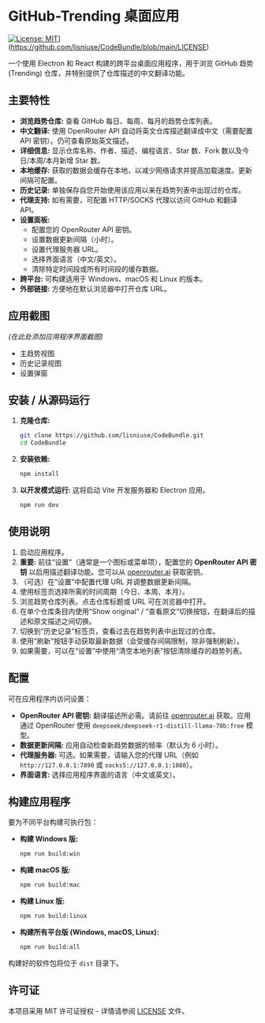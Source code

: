 # GitHub-Trending 桌面应用

[![License: MIT](https://img.shields.io/badge/License-MIT-yellow.svg)](https://opensource.org/licenses/MIT)](https://github.com/lisniuse/CodeBundle/blob/main/LICENSE)

一个使用 Electron 和 React 构建的跨平台桌面应用程序，用于浏览 GitHub 趋势 (Trending) 仓库，并特别提供了仓库描述的中文翻译功能。

## 主要特性

*   **浏览趋势仓库:** 查看 GitHub 每日、每周、每月的趋势仓库列表。
*   **中文翻译:** 使用 OpenRouter API 自动将英文仓库描述翻译成中文（需要配置 API 密钥）。仍可查看原始英文描述。
*   **详细信息:** 显示仓库名称、作者、描述、编程语言、Star 数、Fork 数以及今日/本周/本月新增 Star 数。
*   **本地缓存:** 获取的数据会缓存在本地，以减少网络请求并提高加载速度。更新间隔可配置。
*   **历史记录:** 单独保存自您开始使用该应用以来在趋势列表中出现过的仓库。
*   **代理支持:** 如有需要，可配置 HTTP/SOCKS 代理以访问 GitHub 和翻译 API。
*   **设置面板:**
    *   配置您的 OpenRouter API 密钥。
    *   设置数据更新间隔（小时）。
    *   设置代理服务器 URL。
    *   选择界面语言（中文/英文）。
    *   清除特定时间段或所有时间段的缓存数据。
*   **跨平台:** 可构建适用于 Windows、macOS 和 Linux 的版本。
*   **外部链接:** 方便地在默认浏览器中打开仓库 URL。

## 应用截图

*(在此处添加应用程序界面截图)*

*   主趋势视图
*   历史记录视图
*   设置弹窗

## 安装 / 从源码运行

1.  **克隆仓库:**
    ```bash
    git clone https://github.com/lisniuse/CodeBundle.git
    cd CodeBundle
    ```
2.  **安装依赖:**
    ```bash
    npm install
    ```
3.  **以开发模式运行:**
    这将启动 Vite 开发服务器和 Electron 应用。
    ```bash
    npm run dev
    ```

## 使用说明

1.  启动应用程序。
2.  **重要:** 前往“设置”（通常是一个图标或菜单项），配置您的 **OpenRouter API 密钥** 以启用描述翻译功能。您可以从 [openrouter.ai](https://openrouter.ai/) 获取密钥。
3.  （可选）在“设置”中配置代理 URL 并调整数据更新间隔。
4.  使用标签页选择所需的时间周期（今日、本周、本月）。
5.  浏览趋势仓库列表。点击仓库标题或 URL 可在浏览器中打开。
6.  在单个仓库条目内使用“Show original” / “查看原文”切换按钮，在翻译后的描述和原文描述之间切换。
7.  切换到“历史记录”标签页，查看过去在趋势列表中出现过的仓库。
8.  使用“刷新”按钮手动获取最新数据（会受缓存间隔限制，除非强制刷新）。
9.  如果需要，可以在“设置”中使用“清空本地列表”按钮清除缓存的趋势列表。

## 配置

可在应用程序内访问设置：

*   **OpenRouter API 密钥:** 翻译描述所必需。请前往 [openrouter.ai](https://openrouter.ai/) 获取。应用通过 OpenRouter 使用 `deepseek/deepseek-r1-distill-llama-70b:free` 模型。
*   **数据更新间隔:** 应用自动检查新趋势数据的频率（默认为 6 小时）。
*   **代理服务器:** 可选。如果需要，请输入您的代理 URL（例如 `http://127.0.0.1:7890` 或 `socks5://127.0.0.1:1080`）。
*   **界面语言:** 选择应用程序界面的语言（中文或英文）。

## 构建应用程序

要为不同平台构建可执行包：

*   **构建 Windows 版:**
    ```bash
    npm run build:win
    ```
*   **构建 macOS 版:**
    ```bash
    npm run build:mac
    ```
*   **构建 Linux 版:**
    ```bash
    npm run build:linux
    ```
*   **构建所有平台版 (Windows, macOS, Linux):**
    ```bash
    npm run build:all
    ```

构建好的软件包将位于 `dist` 目录下。

## 许可证

本项目采用 MIT 许可证授权 - 详情请参阅 [LICENSE](LICENSE) 文件。